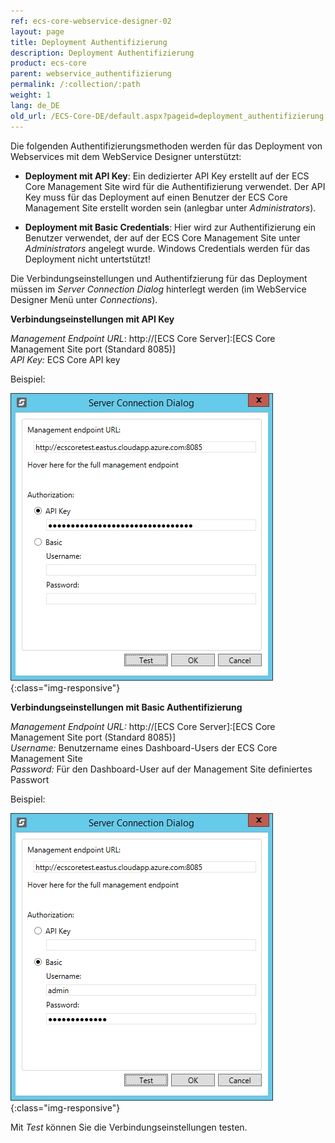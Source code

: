 ```yaml
---
ref: ecs-core-webservice-designer-02
layout: page
title: Deployment Authentifizierung
description: Deployment Authentifizierung
product: ecs-core
parent: webservice_authentifizierung
permalink: /:collection/:path
weight: 1
lang: de_DE
old_url: /ECS-Core-DE/default.aspx?pageid=deployment_authentifizierung
---
```


Die folgenden Authentifizierungsmethoden werden für das Deployment von Webservices mit dem WebService Designer unterstützt: 

- **Deployment mit API Key**: Ein dedizierter API Key erstellt auf der ECS Core Management Site wird für die Authentifizierung verwendet. Der API Key muss für das Deployment auf einen Benutzer der ECS Core Management Site erstellt worden sein (anlegbar unter *Administrators*).

- **Deployment mit Basic Credentials**: Hier wird zur Authentifizierung ein Benutzer verwendet, der auf der ECS Core Management Site unter *Administrators* angelegt wurde. Windows Credentials werden für das Deployment nicht untertstützt!    


Die Verbindungseinstellungen und Authentifzierung für das Deployment müssen im *Server Connection Dialog* hinterlegt werden (im WebService Designer Menü unter *Connections*). 

**Verbindungseinstellungen mit API Key**

*Management Endpoint URL*: 	http://[ECS Core Server]:[ECS Core Management Site port (Standard 8085)] <br>
*API Key:*   	ECS Core API key  

Beispiel:

![ecscore-webservicetest_1](/img/content/ecscore-webservicetest_1.jpg){:class="img-responsive"}

**Verbindungseinstellungen mit Basic Authentifizierung**

*Management Endpoint URL:* 	http://[ECS Core Server]:[ECS Core Management Site port (Standard 8085)] <br>
*Username:* 	Benutzername eines Dashboard-Users der ECS Core Management Site<br>
*Password:* 	Für den Dashboard-User auf der Management Site definiertes Passwort 

Beispiel: 

![ecscore-webservicetest_1](/img/content/ecscore-webservicetest_2.jpg){:class="img-responsive"}

Mit *Test* können Sie die Verbindungseinstellungen testen. 